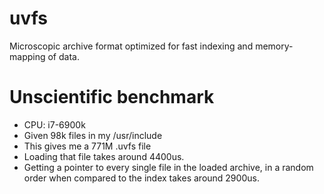 # uvfs

Microscopic archive format optimized for fast indexing and memory-mapping of data.

# Unscientific benchmark

- CPU: i7-6900k
- Given 98k files in my /usr/include 
- This gives me a 771M .uvfs file
- Loading that file takes around 4400us.
- Getting a pointer to every single file in the loaded archive, in a random order when compared to the index takes around 2900us.

